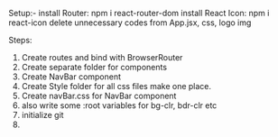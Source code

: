 Setup:-
install Router: npm i react-router-dom
install React Icon: npm i react-icon
delete unnecessary codes from App.jsx, css, logo img

Steps:
1. Create routes and bind with BrowserRouter
2. Create separate folder for components
3. Create NavBar component
4. Create Style folder for all css files make one place.
5. Create navBar.css for NavBar component
6. also write some :root variables for bg-clr, bdr-clr etc
7. initialize git
8. 